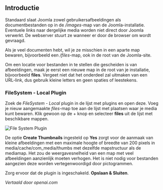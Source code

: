 <!-- Filename: J6.x:Media_File_Locations / Display title: Media-bestandslocaties   -->

## Introductie

Standaard slaat Joomla zowel gebruikersafbeeldingen als documentbestanden op in de */images*-map van de Joomla-installatie. Eventuele links naar dergelijke media worden niet direct door Joomla verwerkt. De webserver stuurt ze wanneer er door de browser om wordt gevraagd.

Als je veel documenten hebt, wil je ze misschien in een aparte map bewaren, bijvoorbeeld een */files*-map, ook in de root van de Joomla-site.

Om een locatie voor bestanden in te stellen die gescheiden is van afbeeldingen, maak je eerst een nieuwe map in de root van je installatie, bijvoorbeeld **files**. Vergeet niet dat het onderdeel zal uitmaken van een URL-link, dus gebruik kleine letters en geen spaties of leestekens.

### FileSystem - Local Plugin

Zoek de *FileSystem - Local* plugin in de lijst met plugins en open deze. Voeg je nieuw aangemaakte *files*-map toe aan de lijst met plaatsen waar je media kunt bewaren. Klik gewoon op de + knop en selecteer **files** uit de lijst met beschikbare mappen.

![File System Plugin](../../../en/images/plugins/plugin-group-file-system-local.png)

De optie **Create Thumbnails** ingesteld op **Yes** zorgt voor de aanmaak van kleine afbeeldingen met een maximale hoogte of breedte van 200 pixels in media/cache/com_media/thumbs met dezelfde mapstructuur als de mediamap. Het zou de weergavesnelheid van een map met veel afbeeldingen aanzienlijk moeten verhogen. Het is niet nodig voor bestanden aangezien deze worden vertegenwoordigd door pictogrammen.

Zorg ervoor dat de plugin is ingeschakeld. **Opslaan & Sluiten**.

*Vertaald door openai.com*

